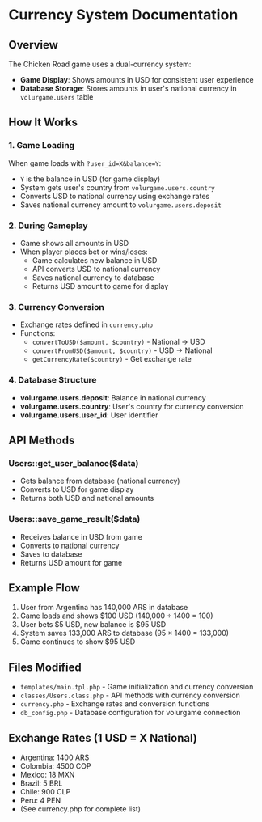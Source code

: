 # Currency System Documentation

## Overview
The Chicken Road game uses a dual-currency system:
- **Game Display**: Shows amounts in USD for consistent user experience
- **Database Storage**: Stores amounts in user's national currency in `volurgame.users` table

## How It Works

### 1. Game Loading
When game loads with `?user_id=X&balance=Y`:
- `Y` is the balance in USD (for game display)
- System gets user's country from `volurgame.users.country`
- Converts USD to national currency using exchange rates
- Saves national currency amount to `volurgame.users.deposit`

### 2. During Gameplay
- Game shows all amounts in USD
- When player places bet or wins/loses:
  - Game calculates new balance in USD
  - API converts USD to national currency
  - Saves national currency to database
  - Returns USD amount to game for display

### 3. Currency Conversion
- Exchange rates defined in `currency.php`
- Functions:
  - `convertToUSD($amount, $country)` - National → USD
  - `convertFromUSD($amount, $country)` - USD → National
  - `getCurrencyRate($country)` - Get exchange rate

### 4. Database Structure
- **volurgame.users.deposit**: Balance in national currency
- **volurgame.users.country**: User's country for currency conversion
- **volurgame.users.user_id**: User identifier

## API Methods

### Users::get_user_balance($data)
- Gets balance from database (national currency)
- Converts to USD for game display
- Returns both USD and national amounts

### Users::save_game_result($data)
- Receives balance in USD from game
- Converts to national currency
- Saves to database
- Returns USD amount for game

## Example Flow
1. User from Argentina has 140,000 ARS in database
2. Game loads and shows $100 USD (140,000 ÷ 1400 = 100)
3. User bets $5 USD, new balance is $95 USD
4. System saves 133,000 ARS to database (95 × 1400 = 133,000)
5. Game continues to show $95 USD

## Files Modified
- `templates/main.tpl.php` - Game initialization and currency conversion
- `classes/Users.class.php` - API methods with currency conversion
- `currency.php` - Exchange rates and conversion functions
- `db_config.php` - Database configuration for volurgame connection

## Exchange Rates (1 USD = X National)
- Argentina: 1400 ARS
- Colombia: 4500 COP  
- Mexico: 18 MXN
- Brazil: 5 BRL
- Chile: 900 CLP
- Peru: 4 PEN
- (See currency.php for complete list)